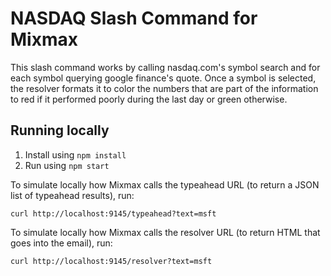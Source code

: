 # NASDAQ Slash Command for Mixmax

This slash command works by calling nasdaq.com's symbol search and for each symbol querying google finance's quote. Once a symbol is selected, the resolver formats it to color the numbers that are part of the information to red if it performed poorly during the last day or green otherwise.

## Running locally

1. Install using `npm install`
2. Run using `npm start`

To simulate locally how Mixmax calls the typeahead URL (to return a JSON list of typeahead results), run:

```
curl http://localhost:9145/typeahead?text=msft
```

To simulate locally how Mixmax calls the resolver URL (to return HTML that goes into the email), run:

```
curl http://localhost:9145/resolver?text=msft
```
